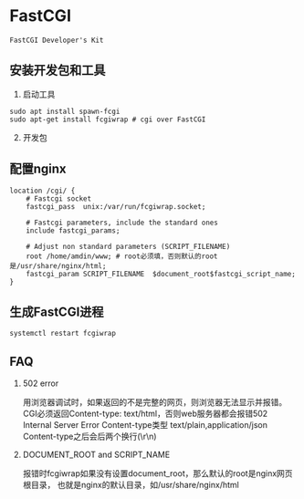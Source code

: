 # FastCGI

    FastCGI Developer's Kit

## 安装开发包和工具
1. 启动工具
```shell
sudo apt install spawn-fcgi
sudo apt-get install fcgiwrap # cgi over FastCGI
```
2. 开发包

## 配置nginx
```nginx
location /cgi/ {
    # Fastcgi socket
    fastcgi_pass  unix:/var/run/fcgiwrap.socket;

    # Fastcgi parameters, include the standard ones
    include fastcgi_params;

    # Adjust non standard parameters (SCRIPT_FILENAME)
    root /home/amdin/www; # root必须填，否则默认的root是/usr/share/nginx/html;
    fastcgi_param SCRIPT_FILENAME  $document_root$fastcgi_script_name;
}
```

## 生成FastCGI进程
```shell
systemctl restart fcgiwrap
```

## FAQ
1. 502 error

	用浏览器调试时，如果返回的不是完整的网页，则浏览器无法显示并报错。
	CGI必须返回Content-type: text/html，否则web服务器都会报错502 Internal Server Error
	Content-type类型 text/plain,application/json
	Content-type之后会后两个换行(\r\n)

2. DOCUMENT_ROOT and SCRIPT_NAME

	报错时fcgiwrap如果没有设置document_root，那么默认的root是nginx网页根目录，
	也就是nginx的默认目录，如/usr/share/nginx/html
